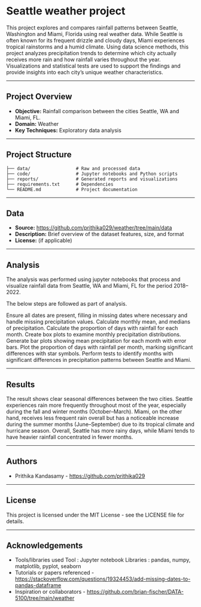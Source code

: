 # Seattle weather project

This project explores and compares rainfall patterns between Seattle, Washington and Miami, Florida using real weather data. While Seattle is often known for its frequent drizzle and cloudy days, Miami experiences tropical rainstorms and a humid climate. Using data science methods, this project analyzes precipitation trends to determine which city actually receives more rain and how rainfall varies throughout the year. Visualizations and statistical tests are used to support the findings and provide insights into each city’s unique weather characteristics.

---

## Project Overview

- **Objective:** Rainfall comparison between the cities Seattle, WA and Miami, FL.
- **Domain:** Weather
- **Key Techniques:** Exploratory data analysis

---

## Project Structure

```
├── data/                 # Raw and processed data
├── code/                 # Jupyter notebooks and Python scripts
├── reports/              # Generated reports and visualizations
├── requirements.txt      # Dependencies
└── README.md             # Project documentation
```

---

## Data

- **Source:** https://github.com/prithika029/weather/tree/main/data
- **Description:** Brief overview of the dataset features, size, and format
- **License:** (if applicable)

---

## Analysis

The analysis was performed using jupyter notebooks that process and visualize rainfall data from Seattle, WA and Miami, FL for the period 2018–2022. 

The below steps are followed as part of analysis.

Ensure all dates are present, filling in missing dates where necessary and handle missing precipitation values.
Calculate monthly mean, and medians of precipitation.
Calculate the proportion of days with rainfall for each month.
Create box plots to examine monthly precipitation distributions.
Generate bar plots showing mean precipitation for each month with error bars.
Plot the proportion of days with rainfall per month, marking significant differences with star symbols.
Perform tests to identify months with significant differences in precipitation patterns between Seattle and Miami.

---

## Results

The result shows clear seasonal differences between the two cities. Seattle experiences rain more frequently throughout most of the year, especially during the fall and winter months (October–March). Miami, on the other hand, receives less frequent rain overall but has a noticeable increase during the summer months (June–September) due to its tropical climate and hurricane season. Overall, Seattle has more rainy days, while Miami tends to have heavier rainfall concentrated in fewer months.

---

## Authors

- Prithika Kandasamy - https://github.com/prithika029

---

## License

This project is licensed under the MIT License - see the LICENSE file for details.

---

## Acknowledgements

- Tools/libraries used 
	Tool : Jupyter notebook 
	Libraries : pandas, numpy, matplotlib, pyplot, seaborn
- Tutorials or papers referenced - https://stackoverflow.com/questions/19324453/add-missing-dates-to-pandas-dataframe
- Inspiration or collaborators - https://github.com/brian-fischer/DATA-5100/tree/main/weather
